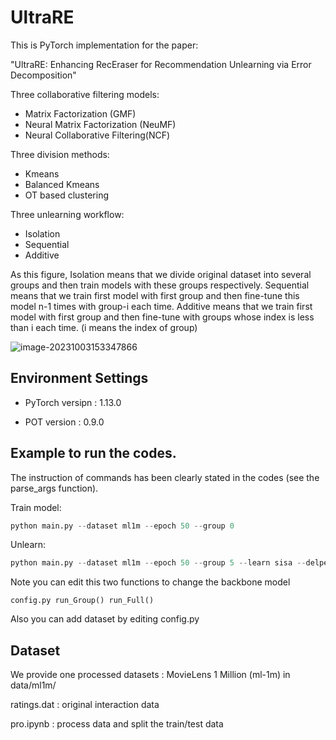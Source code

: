 # UltraRE

This is PyTorch implementation for the paper:

"UltraRE: Enhancing RecEraser for Recommendation Unlearning via Error Decomposition"

Three collaborative filtering models: 

- Matrix Factorization (GMF)
- Neural Matrix Factorization (NeuMF)
- Neural Collaborative Filtering(NCF)

Three division methods:

- Kmeans
- Balanced Kmeans
- OT based clustering

Three unlearning workflow:

- Isolation
- Sequential
- Additive

As this figure, Isolation means that we divide original dataset into several groups and then train models with these groups respectively. Sequential means that we train first model with first group and then fine-tune this model n-1 times with group-i each time. Additive means that we train first model with first group and then fine-tune with groups whose index is less than i each time. (i means the index of group)

![image-20231003153347866](C:\Users\ianzhang-pc\AppData\Roaming\Typora\typora-user-images\image-20231003153347866.png)

## Environment Settings

- PyTorch versipn : 1.13.0

- POT version : 0.9.0

## Example to run the codes.

The instruction of commands has been clearly stated in the codes (see the  parse_args function). 

Train model:

```python
python main.py --dataset ml1m --epoch 50 --group 0 
```

Unlearn:

```python
python main.py --dataset ml1m --epoch 50 --group 5 --learn sisa --delper 2 --deltype rand
```

Note you can edit this two functions to change the backbone model

```
config.py run_Group() run_Full()  
```

Also you can add dataset by editing config.py

## Dataset

We provide one processed datasets : MovieLens 1 Million (ml-1m)  in data/ml1m/

ratings.dat : original interaction data

pro.ipynb : process data and split the train/test data
